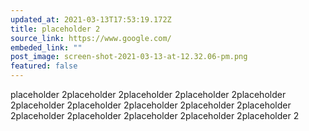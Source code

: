 ```yaml
---
updated_at: 2021-03-13T17:53:19.172Z
title: placeholder 2
source_link: https://www.google.com/
embeded_link: ""
post_image: screen-shot-2021-03-13-at-12.32.06-pm.png
featured: false
---
```

placeholder 2placeholder 2placeholder 2placeholder 2placeholder 2placeholder 2placeholder 2placeholder 2placeholder 2placeholder 2placeholder 2placeholder 2placeholder 2placeholder 2placeholder 2
